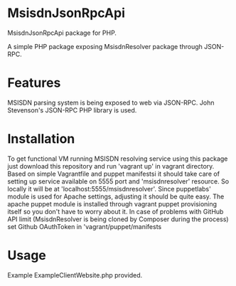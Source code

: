 MsisdnJsonRpcApi
=============

MsisdnJsonRpcApi package for PHP.

A simple PHP package exposing MsisdnResolver package through JSON-RPC. 

Features
==
MSISDN parsing system is being exposed to web via JSON-RPC. 
John Stevenson's JSON-RPC PHP library is used. 

Installation
==
To get functional VM running MSISDN resolving service using this package just download this repository and run 'vagrant up' in vagrant directory.
Based on simple Vagrantfile and puppet manifestsi it should take care of setting up service available on 5555 port and 'msisdnresolver' resource. So locally it will be at 'localhost:5555/msisdnresolver'.
Since puppetlabs' module is used for Apache settings, adjusting it should be quite easy. The apache puppet module is installed through vagrant puppet provisioning itself so you don't have to worry about it. 
In case of problems with GitHub API limit (MsisdnResolver is being cloned by Composer during the process) set Github OAuthToken in 'vagrant/puppet/manifests

Usage
==
Example ExampleClientWebsite.php provided. 

